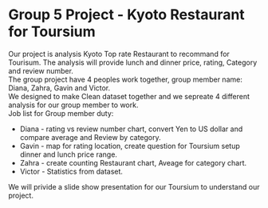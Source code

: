 <h1>Group 5 Project - Kyoto Restaurant for Toursium</h1>
Our project is analysis Kyoto Top rate Restaurant to recommand for Tourisum. The analysis will provide lunch and dinner price, rating, Category and review number.<br>
The group project have 4 peoples work together, group member name: Diana, Zahra, Gavin and Victor.<br>
We designed to make Clean dataset together and we sepreate 4 different analysis for our group member to work.
<br>
Job list for Group member duty:
<ul>
  <li>Diana - rating vs review number chart, convert Yen to US dollar and compare average and Review by category.</li>
  <li>Gavin - map for rating location, create question for Toursium setup dinner and lunch price range.</li>
  <li>Zahra - create counting Restaurant chart, Aveage for category chart.</li>
  <li>Victor - Statistics from dataset.</li>
</ul>
We will privide a slide show presentation for our Toursium to understand our project.
